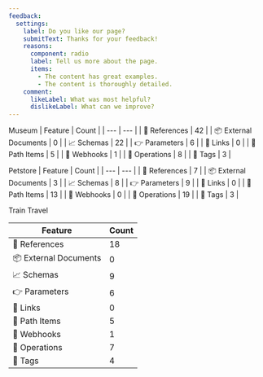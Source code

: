 ```yaml
---
feedback:
  settings:
    label: Do you like our page?
    submitText: Thanks for your feedback!
    reasons:
      component: radio
      label: Tell us more about the page.
      items:
        - The content has great examples.
        - The content is thoroughly detailed.
    comment:
      likeLabel: What was most helpful?
      dislikeLabel: What can we improve?
---
```


Museum
| Feature  | Count  |
| --- | --- |
| 🚗 References | 42 |
| 📦 External Documents | 0 |
| 📈 Schemas | 22 |
| 👉 Parameters | 6 |
| 🔗 Links | 0 |
| 🔀 Path Items | 5 |
| 🎣 Webhooks | 1 |
| 👷 Operations | 8 |
| 🔖 Tags | 3 |

Petstore
| Feature  | Count  |
| --- | --- |
| 🚗 References | 7 |
| 📦 External Documents | 3 |
| 📈 Schemas | 8 |
| 👉 Parameters | 9 |
| 🔗 Links | 0 |
| 🔀 Path Items | 13 |
| 🎣 Webhooks | 0 |
| 👷 Operations | 19 |
| 🔖 Tags | 3 |

Train Travel

| Feature  | Count  |
| --- | --- |
| 🚗 References | 18 |
| 📦 External Documents | 0 |
| 📈 Schemas | 9 |
| 👉 Parameters | 6 |
| 🔗 Links | 0 |
| 🔀 Path Items | 5 |
| 🎣 Webhooks | 1 |
| 👷 Operations | 7 |
| 🔖 Tags | 4 |
